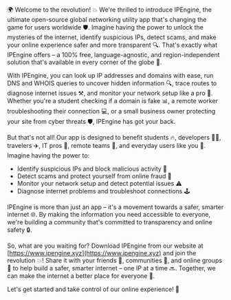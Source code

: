 🌍 Welcome to the revolution! 💥 We're thrilled to introduce IPEngine, the ultimate open-source global networking utility app that's changing the game for users worldwide 🛡️. Imagine having the power to unlock the mysteries of the internet, identify suspicious IPs, detect scams, and make your online experience safer and more transparent 🔍. That's exactly what IPEngine offers – a 100% free, language-agnostic, and region-independent solution that's available in every corner of the globe 📡.

With IPEngine, you can look up IP addresses and domains with ease, run DNS and WHOIS queries to uncover hidden information 🔍, trace routes to diagnose internet issues ⚒️, and monitor your network setup like a pro 👀. Whether you're a student checking if a domain is fake 📊, a remote worker troubleshooting their connection 💻, or a small business owner protecting your site from cyber threats 🛡️, IPEngine has got your back.

But that's not all! Our app is designed to benefit students 🔥, developers 👩‍💻, travelers ✈️, IT pros 💼, remote teams 👫, and everyday users like you 👋. Imagine having the power to:

* Identify suspicious IPs and block malicious activity 🚫
* Detect scams and protect yourself from online fraud 💸
* Monitor your network setup and detect potential issues ⚠️
* Diagnose internet problems and troubleshoot connections 🕹️

IPEngine is more than just an app – it's a movement towards a safer, smarter internet 🌐. By making the information you need accessible to everyone, we're building a community that's committed to transparency and online safety 🔒.

So, what are you waiting for? Download IPEngine from our website at [https://www.ipengine.xyz](https://www.ipengine.xyz) and join the revolution 💥! Share it with your friends 🤩, communities 👫, and online groups 📱 to help build a safer, smarter internet – one IP at a time 🔜. Together, we can make the internet a better place for everyone 🌟.

Let's get started and take control of our online experience! 💪